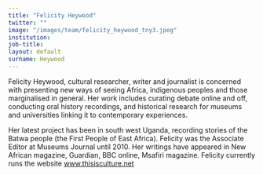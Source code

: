 ```yaml
---
title: "Felicity Heywood"
twitter: ""
image: "/images/team/felicity_heywood_tny3.jpeg"
institution:
job-title:
layout: default
surname: Heywood
---
```

Felicity Heywood, cultural researcher, writer and journalist is concerned with presenting new ways of seeing Africa, indigenous peoples and those marginalised in general. Her work includes curating debate online and off, conducting oral history recordings, and historical research for museums and universities linking it to contemporary experiences.


Her latest project has been in south west Uganda, recording stories of the Batwa people (the First People of East Africa). Felicity was the Associate Editor at Museums Journal until 2010. Her writings have appeared in New African magazine, Guardian, BBC online, Msafiri magazine. Felicity currently runs the website www.thisisculture.net
